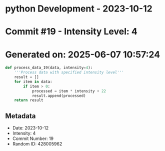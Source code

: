 ﻿# python Development - 2023-10-12
# Commit #19 - Intensity Level: 4
# Generated on: 2025-06-07 10:57:24
```python
def process_data_19(data, intensity=4):
    '''Process data with specified intensity level'''
    result = []
    for item in data:
        if item > 0:
            processed = item * intensity + 22
            result.append(processed)
    return result
```
## Metadata
- Date: 2023-10-12
- Intensity: 4
- Commit Number: 19
- Random ID: 428005962

